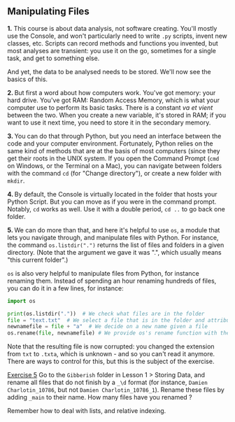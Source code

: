 ## Manipulating Files

<b>1.</b> This course is about data analysis, not software creating. You'll mostly use the Console, and won't 
particularly need to write `.py` scripts, invent new classes, etc. Scripts can record methods and functions you 
invented, but most analyses are transient: you use it on the go, sometimes for a single task, and get to something 
else.

And yet, the data to be analysed needs to be stored. We'll now see the basics of this.

<b>2. </b>But first a word about how computers work. You've got memory: your hard drive. You've got RAM: Random 
Access Memory, which is what your computer use to perform its basic tasks. There is a constant <i>va et vient</i> 
between the two. When you create a new variable, it's stored in RAM; if you want to use it next time, you need to 
store it in the secondary memory.

<b>3. </b>You can do that through Python, but you need an interface between the code and your computer 
environment. Fortunately, Python relies on the same kind of methods that are at the basis of most computers (since 
they get their roots in the UNIX system. If you open the Command Prompt (`cmd` on Windows, or the Terminal on a Mac),
you 
can navigate between folders with the command `cd` (for "Change directory"), or create a new folder with `mkdir`.

<b>4. </b>By default, the Console is virtually located in the folder that hosts your Python Script. But you can move 
as if you were in the command prompt. Notably, `cd` works as well. Use it with a double period, `cd ..` to go back 
one folder.

<b>5. </b>We can do more than that, and here it's helpful to use `os`, a module that lets you navigate through, and 
manipulate files with Python. For instance, the command `os.listdir(".")` returns the list of files and folders 
in a given directory. (Note that the argument we gave it was ".", which usually means "this current folder".)

`os` is also very helpful to manipulate files from Python, for instance renaming them. Instead of spending an hour 
renaming hundreds of files, you can do it in a few lines, for instance:

```python
import os 

print(os.listdir("."))  # We check what files are in the folder
file = "text.txt"  # We select a file that is in the folder and attribute it to a variable
newnamefile = file + "a"  # We decide on a new name given a file
os.rename(file, newnamefile) # We provide os's rename function with the required variables
```

Note that the resulting file is now corrupted: you changed the extension from `txt` to `.txta`, which is unknown - 
and so you can't read it anymore. There are ways to control for this, but this is the subject of the exercise.

<u>Exercise 5</u> Go to the `Gibberish` folder in Lesson 1 > Storing Data, and rename all files that do not finish 
by a `_\d` format (for instance, `Damien Charlotin_10786`, but not `Damien Charlotin_10786_1`). Rename these files 
by adding `_main` to their name. How many files have you renamed ?

<div class="hint">Remember how to deal with lists, and relative indexing.</div>
